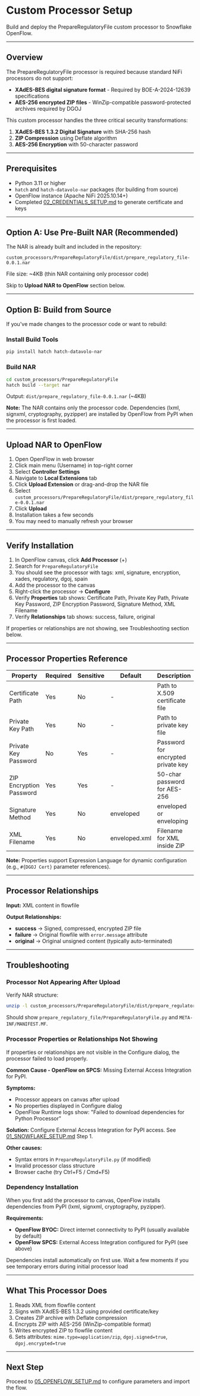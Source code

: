 # Custom Processor Setup

Build and deploy the PrepareRegulatoryFile custom processor to Snowflake OpenFlow.

---

## Overview

The PrepareRegulatoryFile processor is required because standard NiFi processors do not support:
- **XAdES-BES digital signature format** - Required by BOE-A-2024-12639 specifications
- **AES-256 encrypted ZIP files** - WinZip-compatible password-protected archives required by DGOJ

This custom processor handles the three critical security transformations:

1. **XAdES-BES 1.3.2 Digital Signature** with SHA-256 hash
2. **ZIP Compression** using Deflate algorithm
3. **AES-256 Encryption** with 50-character password

---

## Prerequisites

- Python 3.11 or higher
- `hatch` and `hatch-datavolo-nar` packages (for building from source)
- OpenFlow instance (Apache NiFi 2025.10.14+)
- Completed [02_CREDENTIALS_SETUP.md](02_CREDENTIALS_SETUP.md) to generate certificate and keys

---

## Option A: Use Pre-Built NAR (Recommended)

The NAR is already built and included in the repository:

```
custom_processors/PrepareRegulatoryFile/dist/prepare_regulatory_file-0.0.1.nar
```

File size: ~4KB (thin NAR containing only processor code)

Skip to **Upload NAR to OpenFlow** section below.

---

## Option B: Build from Source

If you've made changes to the processor code or want to rebuild:

### Install Build Tools

```bash
pip install hatch hatch-datavolo-nar
```

### Build NAR

```bash
cd custom_processors/PrepareRegulatoryFile
hatch build --target nar
```

Output: `dist/prepare_regulatory_file-0.0.1.nar` (~4KB)

**Note:** The NAR contains only the processor code. Dependencies (lxml, signxml, cryptography, pyzipper) are installed by OpenFlow from PyPI when the processor is first loaded.

---

## Upload NAR to OpenFlow

1. Open OpenFlow in web browser
2. Click main menu (Username) in top-right corner
3. Select **Controller Settings**
4. Navigate to **Local Extensions** tab
5. Click **Upload Extension** or drag-and-drop the NAR file
6. Select `custom_processors/PrepareRegulatoryFile/dist/prepare_regulatory_file-0.0.1.nar`
7. Click **Upload**
8. Installation takes a few seconds
9. You may need to manually refresh your browser

---

## Verify Installation

1. In OpenFlow canvas, click **Add Processor** (+)
2. Search for `PrepareRegulatoryFile`
3. You should see the processor with tags: xml, signature, encryption, xades, regulatory, dgoj, spain
4. Add the processor to the canvas
5. Right-click the processor → **Configure**
6. Verify **Properties** tab shows: Certificate Path, Private Key Path, Private Key Password, ZIP Encryption Password, Signature Method, XML Filename
7. Verify **Relationships** tab shows: success, failure, original

If properties or relationships are not showing, see Troubleshooting section below.

---

## Processor Properties Reference

| Property | Required | Sensitive | Default | Description |
|----------|----------|-----------|---------|-------------|
| Certificate Path | Yes | No | - | Path to X.509 certificate file |
| Private Key Path | Yes | No | - | Path to private key file |
| Private Key Password | No | Yes | - | Password for encrypted private key |
| ZIP Encryption Password | Yes | Yes | - | 50-char password for AES-256 |
| Signature Method | Yes | No | enveloped | enveloped or enveloping |
| XML Filename | Yes | No | enveloped.xml | Filename for XML inside ZIP |

**Note:** Properties support Expression Language for dynamic configuration (e.g., `#{DGOJ Cert}` parameter references).

---

## Processor Relationships

**Input:** XML content in flowfile

**Output Relationships:**
- **success** → Signed, compressed, encrypted ZIP file
- **failure** → Original flowfile with `error.message` attribute
- **original** → Original unsigned content (typically auto-terminated)

---

## Troubleshooting

### Processor Not Appearing After Upload

Verify NAR structure:
```bash
unzip -l custom_processors/PrepareRegulatoryFile/dist/prepare_regulatory_file-0.0.1.nar
```
Should show `prepare_regulatory_file/PrepareRegulatoryFile.py` and `META-INF/MANIFEST.MF`.

### Processor Properties or Relationships Not Showing

If properties or relationships are not visible in the Configure dialog, the processor failed to load properly.

**Common Cause - OpenFlow on SPCS:** Missing External Access Integration for PyPI.

**Symptoms:**
- Processor appears on canvas after upload
- No properties displayed in Configure dialog
- OpenFlow Runtime logs show: "Failed to download dependencies for Python Processor"

**Solution:** Configure External Access Integration for PyPI access. See [01_SNOWFLAKE_SETUP.md](01_SNOWFLAKE_SETUP.md) Step 1.

**Other causes:**
- Syntax errors in `PrepareRegulatoryFile.py` (if modified)
- Invalid processor class structure
- Browser cache (try Ctrl+F5 / Cmd+F5)

### Dependency Installation

When you first add the processor to canvas, OpenFlow installs dependencies from PyPI (lxml, signxml, cryptography, pyzipper).

**Requirements:**
- **OpenFlow BYOC:** Direct internet connectivity to PyPI (usually available by default)
- **OpenFlow SPCS:** External Access Integration configured for PyPI (see above)

Dependencies install automatically on first use. Wait a few moments if you see temporary errors during initial processor load

---

## What This Processor Does

1. Reads XML from flowfile content
2. Signs with XAdES-BES 1.3.2 using provided certificate/key
3. Creates ZIP archive with Deflate compression
4. Encrypts ZIP with AES-256 (WinZip-compatible format)
5. Writes encrypted ZIP to flowfile content
6. Sets attributes: `mime.type=application/zip`, `dgoj.signed=true`, `dgoj.encrypted=true`

---

## Next Step

Proceed to [05_OPENFLOW_SETUP.md](05_OPENFLOW_SETUP.md) to configure parameters and import the flow.
